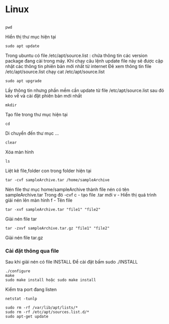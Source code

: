 # Linux
```

```
```
pwd
```
Hiển thị thư mục hiện tại
```
sudo apt update
```
Trong ubuntu có file /etc/apt/source.list : chứa thông tin các version package đang cài trong máy. Khi chạy câu lệnh update file này sẽ được cập nhật các thông tin phiên bản mới nhất từ internet
Đê xem thông tin file /etc/apt/source.list chạy cat /etc/apt/source.list
```
sudo apt upgrade
```
Lấy thông tin nhưng phần mềm cần update từ file /etc/apt/source.list sau đó kéo về và cài đặt phiên bản mới nhất
```
mkdir
```
Tạo file trong thư mục hiện tại
```
cd
```
Di chuyển đến thư mục ...
```
clear
```
Xóa màn hình
```linux
ls
```
Liệt kê file,folder con trong folder hiện tại

```
tar -cvf sampleArchive.tar /home/sampleArchive
```
Nén file thư mục home/sampleArchive thành file nén có tên sampleArchive.tar
Trong đó -cvf
c - tạo file .tar mới
v - Hiển thị quá trình giải nén lên màn hình
f - Tên file
```
tar -xvf sampleArchive.tar "file1" "file2"
```
Giải nén file tar
```
tar -zxvf sampleArchive.tar.gz "file1" "file2"
```
Giải nén file tar.gz
 ### Cài đặt thông qua file
Sau khi giải nén có file INSTALL
Để cài đặt bấm sudo ./INSTALL
```
./configure
make
sudo make install hoặc sudo make install
```

Kiểm tra port đang listen
```
netstat -tunlp
```
```
sudo rm -rf /var/lib/apt/lists/*
sudo rm -rf /etc/apt/sources.list.d/*
sudo apt-get update
```